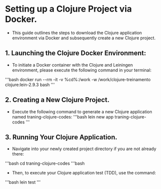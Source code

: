 # Setting up a Clojure Project via Docker.
- This guide outlines the steps to download the Clojure application environment via Docker and subsequently create a new Clojure project.

## 1. Launching the Clojure Docker Environment:
- To initiate a Docker container with the Clojure and Leiningen environment, please execute the following command in your terminal:

'''bash
docker run --rm -it -v %cd%:/work -w /work/clojure-treinamento clojure:lein-2.9.3 bash
'''

## 2. Creating a New Clojure Project.

- Execute the following command to generate a new Clojure application named traning-clojure-codes:
'''bash
lein new app traning-clojure-codes
'''
## 3. Running Your Clojure Application. 

- Navigate into your newly created project directory if you are not already there:

'''bash
cd traning-clojure-codes
'''bash

- Then, to execute your Clojure application test (TDD), use the command:

'''bash
lein test
'''